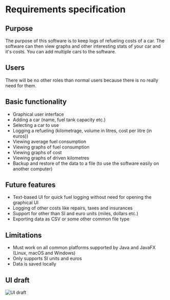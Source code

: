 # Requirements specification

## Purpose
The purpose of this software is to keep logs of refueling costs of a car.
The software can then view graphs and other interesting stats of your car
and it's costs. You can add multiple cars to the software. 

## Users
There will be no other roles than normal users because there is no really
need for them.

## Basic functionality
* Graphical user interface
* Adding a car (name, fuel tank capacity etc.)
* Selecting a car to use
* Logging a refueling (kilometrage, volume in litres, cost per litre (in euros))
* Viewing average fuel consumption
* Viewing graphs of fuel consumption
* Viewing graphs of cost
* Viewing graphs of driven kilometres
* Backup and restore of the data to a file (to use the software easily on
another computer)

## Future features
* Text-based UI for quick fuel logging without need for opening the
graphical UI
* Logging of other costs like repairs, taxes and insurances
* Support for other than SI and euro units (miles, dollars etc.)
* Exporting data as CSV or some other common file type

## Limitations
* Must work on all common platforms supported by Java and JavaFX
(Linux, macOS and Windows)
* Only supports SI units and euros
* Data is saved locally

## UI draft
![UI draft](https://raw.githubusercontent.com/Lukxsx/ot-harjoitustyo/master/fuel-logger/documentation/ui%20draft.jpg)
